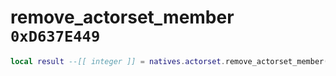 # remove_actorset_member `0xD637E449`

```lua
local result --[[ integer ]] = natives.actorset.remove_actorset_member(_unk0 --[[ integer ]], _unk1 --[[ integer ]])
```